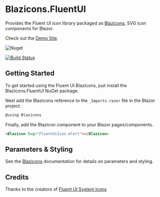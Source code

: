 # Blazicons.FluentUI
Provides the Fluent UI icon library packaged as [Blazicons](https://github.com/kyleherzog/Blazicons), SVG icon components for Blazor.

Check out the [Demo Site](http://blazicons.com).

![Nuget](https://img.shields.io/nuget/v/Blazicons.FluentUI)

[![Build Status](https://dev.azure.com/kyleherzog/Blazicons/_apis/build/status/Blazicons.FluentUI?branchName=main)](https://dev.azure.com/kyleherzog/Blazicons/_build/latest?definitionId=18&branchName=main)

## Getting Started
To get started using the Fluent UI Blazicons, just install the Blazicons.FluentUI NuGet package.

Next add the Blazicons reference to the `_Imports.razor` file in the Blazor project.

```csharp
@using Blazicons
```

Finally, add the Blazicon component to your Blazor pages/components.
```html
<Blazicon Svg="FluentUiIcon.Alert"></Blazicon>
```

## Parameters & Styling
See the [Blazicons](https://github.com/kyleherzog/Blazicons) documentation for details on parameters and styling.

## Credits
Thanks to the creators of [Fluent UI System Icons](https://github.com/microsoft/fluentui-system-icons)